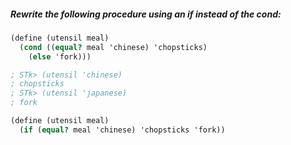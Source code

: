 ##### Rewrite the following procedure using an if instead of the cond:
```Scheme
(define (utensil meal)
  (cond ((equal? meal 'chinese) 'chopsticks)
	(else 'fork)))

; STk> (utensil 'chinese)
; chopsticks
; STk> (utensil 'japanese)
; fork

(define (utensil meal)
  (if (equal? meal 'chinese) 'chopsticks 'fork))

```
